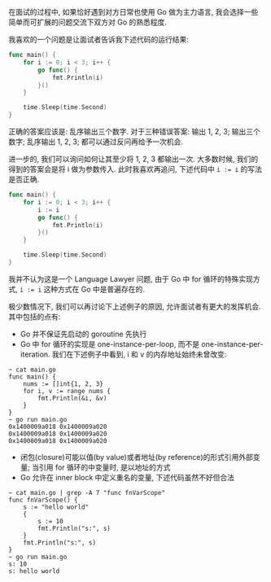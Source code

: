 在面试的过程中, 如果恰好遇到对方日常也使用 Go 做为主力语言,
我会选择一些简单而可扩展的问题交流下双方对 Go 的熟悉程度.

我喜欢的一个问题是让面试者告诉我下述代码的运行结果:
```go
func main() {
	for i := 0; i < 3; i++ {
		go func() {
			fmt.Println(i)
		}()
	}

	time.Sleep(time.Second)
}
```
正确的答案应该是: 乱序输出三个数字.
对于三种错误答案: 输出 1, 2, 3; 输出三个数字; 乱序输出 1, 2, 3; 都可以通过反问再给予一次机会.

进一步的, 我们可以询问如何让其至少将 1, 2, 3 都输出一次.
大多数时候, 我们的得到的答案会是将 i 做为参数传入.
此时我喜欢再追问, 下述代码中 `i := i` 的写法是否正确.
```go
func main() {
	for i := 0; i < 3; i++ {
		i := i
		go func() {
			fmt.Println(i)
		}()
	}

	time.Sleep(time.Second)
}
```
我并不认为这是一个 Language Lawyer 问题, 由于 Go 中 for 循环的特殊实现方式,
`i := i` 这种方式在 Go 中是普遍存在的.

极少数情况下, 我们可以再讨论下上述例子的原因, 允许面试者有更大的发挥机会.
其中包括的点有:
- Go 并不保证先启动的 goroutine 先执行
- Go 中 for 循环的实现是 one-instance-per-loop, 而不是 one-instance-per-iteration.
我们在下述例子中看到, i 和 v 的内存地址始终未曾改变:
```shell
~ cat main.go
func main() {
    nums := []int{1, 2, 3}
    for i, v := range nums {
        fmt.Println(&i, &v)
    }
}
~ go run main.go
0x1400009a018 0x1400009a020
0x1400009a018 0x1400009a020
0x1400009a018 0x1400009a020
```
- 闭包(closure)可能以值(by value)或者地址(by reference)的形式引用外部变量; 当引用 for 循环的中变量时, 是以地址的方式
- Go 允许在 inner block 中定义重名的变量, 下述代码虽然不好但合法
```shell
~ cat main.go | grep -A 7 "func fnVarScope"
func fnVarScope() {
    s := "hello world"
    {
        s := 10
        fmt.Println("s:", s)
    }
    fmt.Println("s:", s)
}
~ go run main.go
s: 10
s: hello world
```
